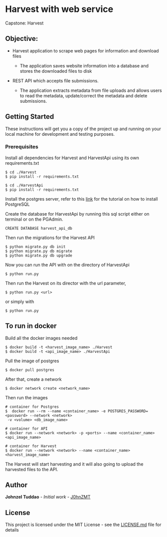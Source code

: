 
# Harvest with web service
Capstone: Harvest     

## Objective:

- Harvest application to scrape web pages for information and download files

    - The application saves website information into a database and stores the downloaded files to disk
    
- REST API which accepts file submissions.

     - The application extracts metadata from file uploads and allows users to read the metadata, update/correct the metadata and delete submissions.

## Getting Started

These instructions will get you a copy of the project up and running on your local machine for development and testing purposes.

### Prerequisites
Install all dependencies for Harvest and HarvestApi using its own requirements.txt
```
$ cd ./Harvest
$ pip install -r requirements.txt
```
```
$ cd ./HarvestApi
$ pip install -r requirements.txt
```
Install the postgres server, refer to this [link](https://www.postgresql.org/download/) for the tutorial on how to install PostgreSQL

Create the database for HarvestApi by running this sql script either on terminal or on the PGAdmin.
```
CREATE DATABASE harvest_api_db
```
Then run the migrations for the Harvest API
```
$ python migrate.py db init
$ python migrate.py db migrate
$ python migrate.py db upgrade
```
Now you can run the API with on the directory of HarvestApi
```
$ python run.py
```
Then run the Harvest on its director with the url parameter,
```
$ python run.py <url>
```
or simply with
```
$ python run.py
```
## To run in docker
Build all the docker images needed 
 ```
$ docker build -t <harvest_image_name> ./Harvest
$ docker build -t <api_image_name> ./HarvestApi
```
Pull the image of postgres
```
$ docker pull postgres
```
After that, create a network
```
$ docker network create <network_name>
```
Then run the images
```
# container for Postgres
$  docker run --rm --name <container_name> -e POSTGRES_PASSWORD=<password> --network <network>
 -v <volume> <db_image_name>

# container for API
$ docker run --network <network> -p <ports> --name <container_name> <api_image_name>

# container for Harvest
$ docker run --network <network> --name <container_name> <harvest_image_name>
```
The Harvest will start harvesting and it will also going to upload the harvested files to the API.
 
## Author
**Johnzel Tuddao** - *Initial work* - [J0hnZMT](https://github.com/J0hnZMT)

## License
This project is licensed under the MIT License - see the [LICENSE.md](LICENSE.md) file for details

